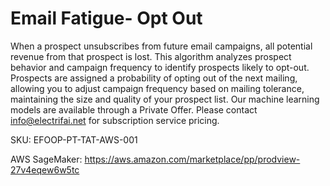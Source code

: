 # Email Fatigue- Opt Out

When a prospect unsubscribes from future email campaigns, all potential revenue from that prospect is lost. This algorithm analyzes prospect behavior and campaign frequency to identify prospects likely to opt-out. Prospects are assigned a probability of opting out of the next mailing, allowing you to adjust campaign frequency based on mailing tolerance, maintaining the size and quality of your prospect list.
Our machine learning models are available through a Private Offer. Please contact info@electrifai.net for subscription service pricing.
 
SKU: EFOOP-PT-TAT-AWS-001

AWS SageMaker:  https://aws.amazon.com/marketplace/pp/prodview-27v4eqew6w5tc

